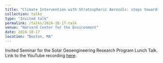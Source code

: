 ```yaml
---
title: "Climate Intervention with Stratospheric Aerosols: steps towards a robust assessent"
collection: talks
type: "Invited talk"
permalink: /talks/2024-10-17-talk
venue: "Harvard Center for the Environment"
date: 2024-10-17
location: "Boston, MA"
---
```


Invited Seminar for the Solar Geoengineering Research Program Lunch Talk.
Link to the YouTube recording [here](https://www.youtube.com/watch?v=ujM4nVzFs2U).